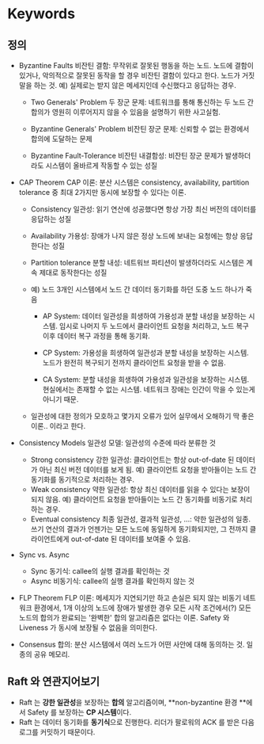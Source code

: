 # Keywords

## 정의

- Byzantine Faults 비잔틴 결함: 무작위로 잘못된 행동을 하는 노드. 노드에 결함이 있거나, 악의적으로 잘못된 동작을 할 경우 비잔틴 결함이 있다고 한다. 노드가 거짓말을 하는 것. 예) 실제로는 받지 않은 메세지인데 수신했다고 응답하는 경우.

  - ﻿﻿Two Generals' Problem 두 장군 문제: 네트워크를 통해 통신하는 두 노드 간 합의가 영원히 이루어지지 않을 수 있음을 설명하기 위한 사고실험.
  - Byzantine Generals' Problem 비잔틴 장군 문제: 신뢰할 수 없는 환경에서 합의에 도달하는 문제

  - ﻿﻿Byzantine Fault-Tolerance 비잔틴 내결함성: 비잔틴 장군 문제가 발생하더라도 시스템이 올바르게 작동할 수 있는 성질

- ﻿﻿CAP Theorem CAP 이론: 분산 시스템은 consistency, availability, partition tolerance 중 최대 2가지만 동시에 보장할 수 있다는 이론.

  - Consistency 일관성: 읽기 연산에 성공했다면 항상 가장 최신 버전의 데이터를 응답하는 성질
  - Availability 가용성: 장애가 나지 않은 정상 노드에 보내는 요청에는 항상 응답한다는 성질
  - ﻿﻿Partition tolerance 분할 내성: 네트워브 파티션이 발생하더라도 시스템은 계속 제대로 동작한다는 성질

  - ﻿﻿예) 노드 3개인 시스템에서 노드 간 데이터 동기화를 하던 도중 노드 하나가 죽음

    - ﻿﻿AP System: 데이터 일관성을 희생하여 가용성과 분할 내성을 보장하는 시스템. 임시로 나머지 두 노드에서 클라이언트 요청을 처리하고, 노드 복구 이후 데이터 복구 과정을 통해 동기화.

    - ﻿﻿CP System: 가용성을 희생하여 일관성과 분할 내성을 보장하는 시스템. 노드가 완전히 복구되기 전까지 클라이언트 요청을 받을 수 없음.

    - ﻿﻿CA System: 분할 내성을 희생하여 가용성과 일관성을 보장하는 시스템. 현실에서는 존재할 수 없는 시스템. 네트워크 장애는 인간이 막을 수 있는게 아니기 때문.

  - 일관성에 대한 정의가 모호하고 몇가지 오류가 있어 실무에서 오해하기 딱 좋은 이론.. 이라고 한다.

- Consistency Models 일관성 모델: 일관성의 수준에 따라 분류한 것

  - Strong consistency 강한 일관성: 클라이언트는 항상 out-of-date 된 데이터가 아닌 최신 버전 데이터를 보게 됨. 예) 클라이언트 요청을 받아들이는 노드 간 동기화를 동기적으로 처리하는 경우.
  - Weak consistency 약한 일관성: 항상 최신 데이터를 읽을 수 있다는 보장이 되지 않음. 예) 클라이언트 요청을 받아들이는 노드 간 동기화를 비동기로 처리하는 경우.
  - Eventual consistency 최종 일관성, 결과적 일관성, ...: 약한 일관성의 일종. 쓰기 연산의 결과가 언젠가는 모든 노드에 동일하게 동기화되지만, 그 전까지 클라이언트에게 out-of-date 된 데이터를 보여줄 수 있음.

- Sync vs. Async

  - Sync 동기식: callee의 실행 결과를 확인하는 것
  - Async 비동기식: callee의 실행 결과를 확인하지 않는 것

- FLP Theorem FLP 이론: 메세지가 지연되기만 하고 손실은 되지 않는 비동기 네트워크 환경에서, 1개 이상의 노드에 장애가 발생한 경우 모든 시작 조건에서(?) 모든 노드의 합의가 완료되는 '완벽한' 합의 알고리즘은 없다는 이론. Safety 와 Liveness 가 동시에 보장될 수 없음을 의미한다.

- Consensus 합의: 분산 시스템에서 여러 노드가 어떤 사안에 대해 동의하는 것. 일종의 공유 메모리.

## Raft 와 연관지어보기

* Raft 는 **강한 일관성**을 보장하는 **합의** 알고리즘이며, **non-byzantine 환경 **에서 Safety 를 보장하는 **CP 시스템**이다.
* Raft 는 데이터 동기화를 **동기식**으로 진행한다. 리더가 팔로워의 ACK 를 받은 다음 로그를 커밋하기 때문이다.